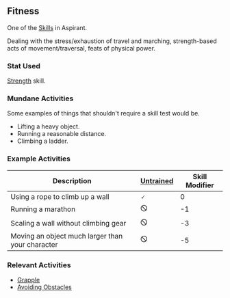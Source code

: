## Fitness
One of the [Skills](Skills) in Aspirant.

Dealing with the stress/exhaustion of travel and marching, strength-based acts of movement/traversal, feats of physical power.

### Stat Used
[Strength](Stats#Strength) skill.

### Mundane Activities
Some examples of things that shouldn't require a skill test would be.
* Lifting a heavy object.
* Running a reasonable distance.
* Climbing a ladder.

### Example Activities

| Description                                      | [Untrained](Skills#Untrained) | Skill Modifier |
| ------------------------------------------------ | ----------------------------- | -------------- |
| Using a rope to climb up a wall                  | 🗸                             | 0              |
| Running a marathon                               | 🛇                             | -1             |
| Scaling a wall without climbing gear             | 🛇                             | -3             |
| Moving an object much larger than your character | 🛇                             | -5             |

### Relevant Activities
* [Grapple](Combat#Grapple)
* [Avoiding Obstacles](Combat#Avoiding%20Obstacles)
